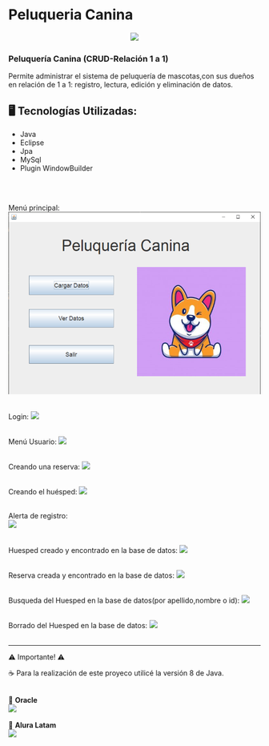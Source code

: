 # Peluqueria Canina

<p align="center" >
     <img width="300" heigth="300" src="https://user-images.githubusercontent.com/91544872/189419040-c093db78-c970-4960-8aca-ffcc11f7ffaf.png">
</p>

<h3>Peluquería Canina (CRUD-Relación 1 a 1)</h3>
Permite administrar el sistema de peluquería de mascotas,con sus dueños en relación de 1 a 1: registro, lectura, edición y eliminación de datos.

## 🖥️ Tecnologías Utilizadas:

- Java
- Eclipse
- Jpa
- MySql
- Plugin WindowBuilder </br>

<br><br>

Menú principal:
<img src="images\pantallaPrincipal.png">
<br><br>

Login:
<img src="images\loginCaptura.png">
<br><br>

Menú Usuario:
<img src="src\imagenes\menuUsuario.png">
<br><br>

Creando una reserva:
<img src="src\imagenes\nuevaReserva.png">
<br><br>

Creando el huésped:
<img src="src\imagenes\nuevoHuesped.png">
<br><br>

Alerta de registro:
<br>
<img src="src\imagenes\alertaRegistro.png">
<br><br>

Huesped creado y encontrado en la base de datos:
<img src="src\imagenes\tablaHuesped.png">
<br><br>

Reserva creada y encontrado en la base de datos:
<img src="src\imagenes\tablaReserva.png">
<br><br>

Busqueda del Huesped en la base de datos(por apellido,nombre o id):
<img src="src\imagenes\busquedaHuesped.png">
<br><br>

Borrado del Huesped en la base de datos:
<img src="src\imagenes\eliminado.png">
<br><br>

---
 ⚠️ Importante! ⚠️

☕ Para la realización de este proyeco utilicé la versión 8 de Java. </br></br>

🧡 <strong>Oracle</strong></br>
<a href="https://www.linkedin.com/company/oracle/" target="_blank">
<img src="https://img.shields.io/badge/-LinkedIn-%230077B5?style=for-the-badge&logo=linkedin&logoColor=white" target="_blank"></a>

💙 <strong>Alura Latam</strong></br>
<a href="https://www.linkedin.com/company/alura-latam/mycompany/" target="_blank">
<img src="https://img.shields.io/badge/-LinkedIn-%230077B5?style=for-the-badge&logo=linkedin&logoColor=white" target="_blank"></a>
